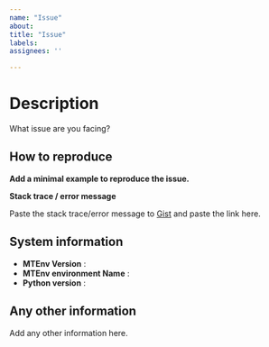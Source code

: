 ```yaml
---
name: "Issue"
about: 
title: "Issue"
labels: 
assignees: ''

---
```


# Description

What issue are you facing?

## How to reproduce

**Add a minimal example to reproduce the issue.**

**Stack trace / error message**

Paste the stack trace/error message to [Gist](https://gist.github.com)
and paste the link here.

## System information
- **MTEnv Version** :  
- **MTEnv environment Name** :  
- **Python version** : 

## Any other information

Add any other information here.
